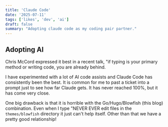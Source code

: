 ```yaml
---
title: 'Claude Code'
date: '2025-07-11'
tags: ['likes', 'dev', 'ai']
draft: false
summary: "Adopting claude code as my coding pair partner."
---
```



## Adopting AI

Chris McCord expressed it best in a recent talk, "if typing is your primary method or writing code, you are already behind.

I have experimented with a lot of AI code assists and Claude Code has consistently been the best. It is common for me to past a ticket into a prompt just to see how far Claude gets. It has never reached 100%, but it has come very close.

One big drawback is that it is horrible with the Go/Hugo/Blowfish (this blog) combination. Even when I type "NEVER EVER edit files in the `themes/blowfish` directory it just can't help itself. Other than that we have a pretty good relationship!
